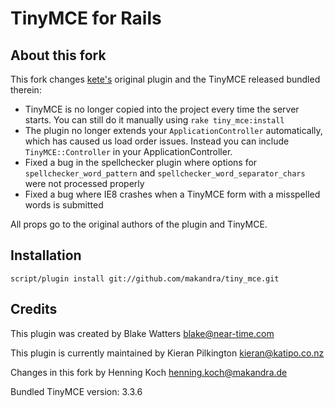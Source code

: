 TinyMCE for Rails
=================

About this fork
---------------

This fork changes [kete's](http://github.com/kete/tiny_mce) original plugin and the TinyMCE released bundled therein:

- TinyMCE is no longer copied into the project every time the server starts. You can still do it manually using `rake tiny_mce:install`
- The plugin no longer extends your `ApplicationController` automatically, which has caused us load order issues. Instead you can include `TinyMCE::Controller` in your ApplicationController.
- Fixed a bug in the spellchecker plugin where options for `spellchecker_word_pattern` and `spellchecker_word_separator_chars` were not processed properly
- Fixed a bug where IE8 crashes when a TinyMCE form with a misspelled words is submitted

All props go to the original authors of the plugin and TinyMCE.

Installation
------------

    script/plugin install git://github.com/makandra/tiny_mce.git

Credits
-------

This plugin was created by Blake Watters <blake@near-time.com>

This plugin is currently maintained by Kieran Pilkington <kieran@katipo.co.nz>

Changes in this fork by Henning Koch <henning.koch@makandra.de>

Bundled TinyMCE version: 3.3.6
